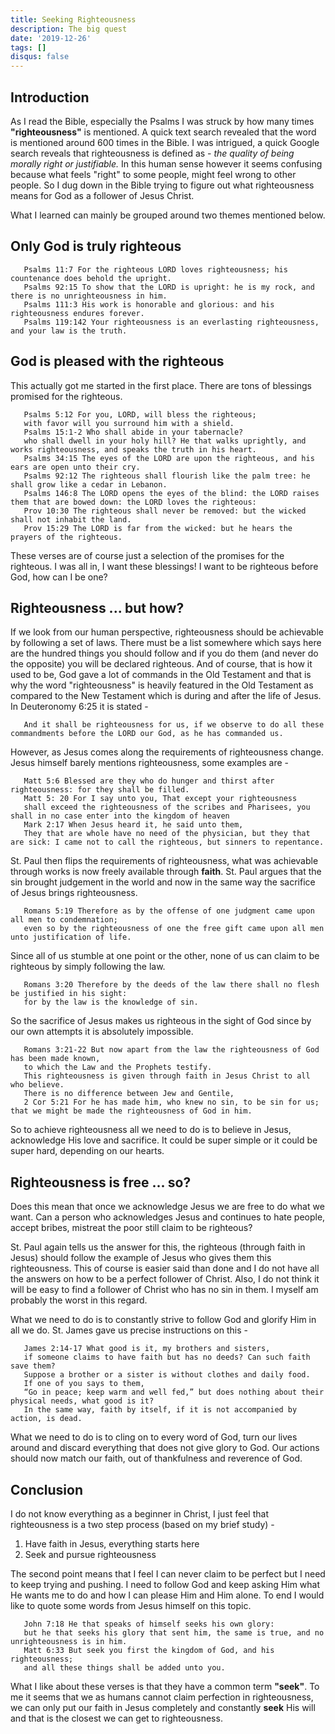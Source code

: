 ```yaml
---
title: Seeking Righteousness
description: The big quest
date: '2019-12-26'
tags: []
disqus: false
---
```


## Introduction

As I read the Bible, especially the Psalms I was struck by how many times **"righteousness"** is mentioned. A quick text search revealed that the word is mentioned around 600 times in the Bible. I was intrigued, a quick Google search reveals that righteousness is defined as - _the quality of being morally right or justifiable._ In this human sense however it seems confusing because what feels "right" to some people, might feel wrong to other people. So I dug down in the Bible trying to figure out what righteousness means for God as a follower of Jesus Christ.

<!--truncate-->

What I learned can mainly be grouped around two themes mentioned below.

## Only God is truly righteous

       Psalms 11:7 For the righteous LORD loves righteousness; his countenance does behold the upright.
       Psalms 92:15 To show that the LORD is upright: he is my rock, and there is no unrighteousness in him.
       Psalms 111:3 His work is honorable and glorious: and his righteousness endures forever.
       Psalms 119:142 Your righteousness is an everlasting righteousness, and your law is the truth.

## God is pleased with the righteous

This actually got me started in the first place. There are tons of blessings promised for the righteous.

       Psalms 5:12 For you, LORD, will bless the righteous;
       with favor will you surround him with a shield.
       Psalms 15:1-2 Who shall abide in your tabernacle?
       who shall dwell in your holy hill? He that walks uprightly, and works righteousness, and speaks the truth in his heart.
       Psalms 34:15 The eyes of the LORD are upon the righteous, and his ears are open unto their cry.
       Psalms 92:12 The righteous shall flourish like the palm tree: he shall grow like a cedar in Lebanon.
       Psalms 146:8 The LORD opens the eyes of the blind: the LORD raises them that are bowed down: the LORD loves the righteous:
       Prov 10:30 The righteous shall never be removed: but the wicked shall not inhabit the land.
       Prov 15:29 The LORD is far from the wicked: but he hears the prayers of the righteous.

These verses are of course just a selection of the promises for the righteous. I was all in, I want these blessings! I want to be righteous before God, how can I be one?

## Righteousness ... but how?

If we look from our human perspective, righteousness should be achievable by following a set of laws. There must be a list somewhere which says here are the hundred things you should follow and if you do them (and never do the opposite) you will be declared righteous. And of course, that is how it used to be, God gave a lot of commands in the Old Testament and that is why the word "righteousness" is heavily featured in the Old Testament as compared to the New Testament which is during and after the life of Jesus. In Deuteronomy 6:25 it is stated -

       And it shall be righteousness for us, if we observe to do all these commandments before the LORD our God, as he has commanded us.

However, as Jesus comes along the requirements of righteousness change. Jesus himself barely mentions righteousness, some examples are -

       Matt 5:6 Blessed are they who do hunger and thirst after righteousness: for they shall be filled.
       Matt 5: 20 For I say unto you, That except your righteousness
       shall exceed the righteousness of the scribes and Pharisees, you shall in no case enter into the kingdom of heaven
       Mark 2:17 When Jesus heard it, he said unto them,
       They that are whole have no need of the physician, but they that are sick: I came not to call the righteous, but sinners to repentance.

St. Paul then flips the requirements of righteousness, what was achievable through works is now freely available through **faith**. St. Paul argues that the sin brought judgement in the world and now in the same way the sacrifice of Jesus brings righteousness.

       Romans 5:19 Therefore as by the offense of one judgment came upon all men to condemnation;
       even so by the righteousness of one the free gift came upon all men unto justification of life.

Since all of us stumble at one point or the other, none of us can claim to be righteous by simply following the law.

       Romans 3:20 Therefore by the deeds of the law there shall no flesh be justified in his sight:
       for by the law is the knowledge of sin.

So the sacrifice of Jesus makes us righteous in the sight of God since by our own attempts it is absolutely impossible.

       Romans 3:21-22 But now apart from the law the righteousness of God has been made known,
       to which the Law and the Prophets testify.
       This righteousness is given through faith in Jesus Christ to all who believe.
       There is no difference between Jew and Gentile,
       2 Cor 5:21 For he has made him, who knew no sin, to be sin for us; that we might be made the righteousness of God in him.

So to achieve righteousness all we need to do is to believe in Jesus, acknowledge His love and sacrifice. It could be super simple or it could be super hard, depending on our hearts.

## Righteousness is free ... so?

Does this mean that once we acknowledge Jesus we are free to do what we want. Can a person who acknowledges Jesus and continues to hate people, accept bribes, mistreat the poor still claim to be righteous?

St. Paul again tells us the answer for this, the righteous (through faith in Jesus) should follow the example of Jesus who gives them this righteousness. This of course is easier said than done and I do not have all the answers on how to be a perfect follower of Christ. Also, I do not think it will be easy to find a follower of Christ who has no sin in them. I myself am probably the worst in this regard.

What we need to do is to constantly strive to follow God and glorify Him in all we do. St. James gave us precise instructions on this -

       James 2:14-17 What good is it, my brothers and sisters,
       if someone claims to have faith but has no deeds? Can such faith save them?
       Suppose a brother or a sister is without clothes and daily food.
       If one of you says to them,
       “Go in peace; keep warm and well fed,” but does nothing about their physical needs, what good is it?
       In the same way, faith by itself, if it is not accompanied by action, is dead.

What we need to do is to cling on to every word of God, turn our lives around and discard everything that does not give glory to God. Our actions should now match our faith, out of thankfulness and reverence of God.

## Conclusion

I do not know everything as a beginner in Christ, I just feel that righteousness is a two step process (based on my brief study) -

1. Have faith in Jesus, everything starts here
2. Seek and pursue righteousness

The second point means that I feel I can never claim to be perfect but I need to keep trying and pushing. I need to follow God and keep asking Him what He wants me to do and how I can please Him and Him alone. To end I would like to quote some words from Jesus himself on this topic.

       John 7:18 He that speaks of himself seeks his own glory:
       but he that seeks his glory that sent him, the same is true, and no unrighteousness is in him.
       Matt 6:33 But seek you first the kingdom of God, and his righteousness;
       and all these things shall be added unto you.

What I like about these verses is that they have a common term **"seek"**. To me it seems that we as humans cannot claim perfection in righteousness, we can only put our faith in Jesus completely and constantly **seek** His will and that is the closest we can get to righteousness.
